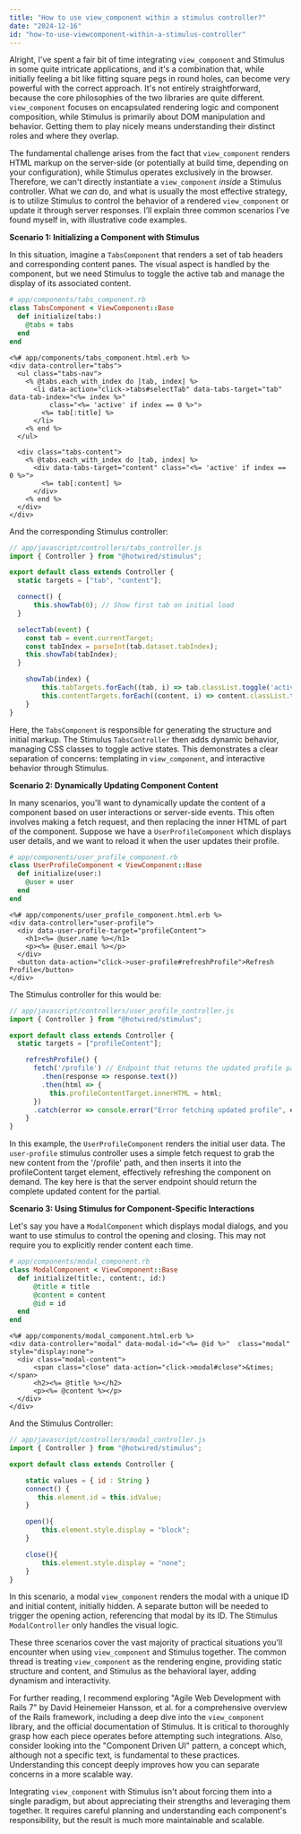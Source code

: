```yaml
---
title: "How to use view_component within a stimulus controller?"
date: "2024-12-16"
id: "how-to-use-viewcomponent-within-a-stimulus-controller"
---
```


Alright,  I've spent a fair bit of time integrating `view_component` and Stimulus in some quite intricate applications, and it's a combination that, while initially feeling a bit like fitting square pegs in round holes, can become very powerful with the correct approach. It's not entirely straightforward, because the core philosophies of the two libraries are quite different. `view_component` focuses on encapsulated rendering logic and component composition, while Stimulus is primarily about DOM manipulation and behavior. Getting them to play nicely means understanding their distinct roles and where they overlap.

The fundamental challenge arises from the fact that `view_component` renders HTML markup on the server-side (or potentially at build time, depending on your configuration), while Stimulus operates exclusively in the browser. Therefore, we can't directly instantiate a `view_component` *inside* a Stimulus controller. What we *can* do, and what is usually the most effective strategy, is to utilize Stimulus to control the behavior of a rendered `view_component` or update it through server responses. I’ll explain three common scenarios I’ve found myself in, with illustrative code examples.

**Scenario 1: Initializing a Component with Stimulus**

In this situation, imagine a `TabsComponent` that renders a set of tab headers and corresponding content panes. The visual aspect is handled by the component, but we need Stimulus to toggle the active tab and manage the display of its associated content.

```ruby
# app/components/tabs_component.rb
class TabsComponent < ViewComponent::Base
  def initialize(tabs:)
    @tabs = tabs
  end
end
```

```erb
<%# app/components/tabs_component.html.erb %>
<div data-controller="tabs">
  <ul class="tabs-nav">
    <% @tabs.each_with_index do |tab, index| %>
      <li data-action="click->tabs#selectTab" data-tabs-target="tab" data-tab-index="<%= index %>"
          class="<%= 'active' if index == 0 %>">
        <%= tab[:title] %>
      </li>
    <% end %>
  </ul>

  <div class="tabs-content">
    <% @tabs.each_with_index do |tab, index| %>
      <div data-tabs-target="content" class="<%= 'active' if index == 0 %>">
        <%= tab[:content] %>
      </div>
    <% end %>
  </div>
</div>
```

And the corresponding Stimulus controller:

```javascript
// app/javascript/controllers/tabs_controller.js
import { Controller } from "@hotwired/stimulus";

export default class extends Controller {
  static targets = ["tab", "content"];

  connect() {
      this.showTab(0); // Show first tab on initial load
  }

  selectTab(event) {
    const tab = event.currentTarget;
    const tabIndex = parseInt(tab.dataset.tabIndex);
    this.showTab(tabIndex);
  }

    showTab(index) {
        this.tabTargets.forEach((tab, i) => tab.classList.toggle('active', i === index));
        this.contentTargets.forEach((content, i) => content.classList.toggle('active', i === index));
    }
}
```
Here, the `TabsComponent` is responsible for generating the structure and initial markup. The Stimulus `TabsController` then adds dynamic behavior, managing CSS classes to toggle active states. This demonstrates a clear separation of concerns: templating in `view_component`, and interactive behavior through Stimulus.

**Scenario 2: Dynamically Updating Component Content**

In many scenarios, you'll want to dynamically update the content of a component based on user interactions or server-side events. This often involves making a fetch request, and then replacing the inner HTML of part of the component. Suppose we have a `UserProfileComponent` which displays user details, and we want to reload it when the user updates their profile.

```ruby
# app/components/user_profile_component.rb
class UserProfileComponent < ViewComponent::Base
  def initialize(user:)
    @user = user
  end
end
```

```erb
<%# app/components/user_profile_component.html.erb %>
<div data-controller="user-profile">
  <div data-user-profile-target="profileContent">
    <h1><%= @user.name %></h1>
    <p><%= @user.email %></p>
  </div>
  <button data-action="click->user-profile#refreshProfile">Refresh Profile</button>
</div>
```

The Stimulus controller for this would be:
```javascript
// app/javascript/controllers/user_profile_controller.js
import { Controller } from "@hotwired/stimulus";

export default class extends Controller {
  static targets = ["profileContent"];

    refreshProfile() {
      fetch('/profile') // Endpoint that returns the updated profile partial HTML.
        .then(response => response.text())
        .then(html => {
          this.profileContentTarget.innerHTML = html;
      })
      .catch(error => console.error("Error fetching updated profile", error));
    }
}
```
In this example, the `UserProfileComponent` renders the initial user data. The `user-profile` stimulus controller uses a simple fetch request to grab the new content from the '/profile' path, and then inserts it into the profileContent target element, effectively refreshing the component on demand. The key here is that the server endpoint should return the complete updated content for the partial.

**Scenario 3: Using Stimulus for Component-Specific Interactions**

Let's say you have a `ModalComponent` which displays modal dialogs, and you want to use stimulus to control the opening and closing. This may not require you to explicitly render content each time.

```ruby
# app/components/modal_component.rb
class ModalComponent < ViewComponent::Base
  def initialize(title:, content:, id:)
      @title = title
      @content = content
      @id = id
  end
end
```

```erb
<%# app/components/modal_component.html.erb %>
<div data-controller="modal" data-modal-id="<%= @id %>"  class="modal"  style="display:none">
  <div class="modal-content">
      <span class="close" data-action="click->modal#close">&times;</span>
      <h2><%= @title %></h2>
      <p><%= @content %></p>
  </div>
</div>
```

And the Stimulus Controller:

```javascript
// app/javascript/controllers/modal_controller.js
import { Controller } from "@hotwired/stimulus";

export default class extends Controller {

    static values = { id : String }
    connect() {
       this.element.id = this.idValue;
    }

    open(){
        this.element.style.display = "block";
    }

    close(){
        this.element.style.display = "none";
    }
}
```
In this scenario, a modal `view_component` renders the modal with a unique ID and initial content, initially hidden. A separate button will be needed to trigger the opening action, referencing that modal by its ID. The Stimulus `ModalController` only handles the visual logic.

These three scenarios cover the vast majority of practical situations you'll encounter when using `view_component` and Stimulus together. The common thread is treating `view_component` as the rendering engine, providing static structure and content, and Stimulus as the behavioral layer, adding dynamism and interactivity.

For further reading, I recommend exploring "Agile Web Development with Rails 7" by David Heinemeier Hansson, et al. for a comprehensive overview of the Rails framework, including a deep dive into the `view_component` library, and the official documentation of Stimulus. It is critical to thoroughly grasp how each piece operates before attempting such integrations. Also, consider looking into the "Component Driven UI" pattern, a concept which, although not a specific text, is fundamental to these practices. Understanding this concept deeply improves how you can separate concerns in a more scalable way.

Integrating `view_component` with Stimulus isn't about forcing them into a single paradigm, but about appreciating their strengths and leveraging them together. It requires careful planning and understanding each component's responsibility, but the result is much more maintainable and scalable.
